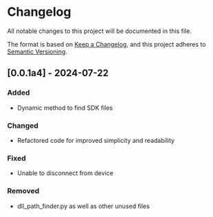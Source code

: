 # Changelog

All notable changes to this project will be documented in this file.

The format is based on [Keep a Changelog](https://keepachangelog.com/en/1.0.0/),
and this project adheres to [Semantic Versioning](https://semver.org/spec/v2.0.0.html).

## [0.0.1a4] - 2024-07-22

### Added
- Dynamic method to find SDK files

### Changed
- Refactored code for improved simplicity and readability

### Fixed
- Unable to disconnect from device

### Removed
- dll_path_finder.py as well as other unused files